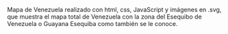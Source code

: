 Mapa de Venezuela realizado con html, css, JavaScript y imágenes en .svg, que muestra el mapa total de Venezuela con la zona del Esequibo de Venezuela o Guayana Esequiba como también se le conoce.
